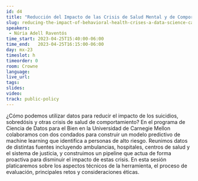 ```yaml
---
id: d4
title: "Reducción del Impacto de las Crisis de Salud Mental y de Comportamiento: Un caso de estudio de ciencia de datos"
slug: reducing-the-impact-of-behavioral-health-crises-a-data-science-case-study
speakers:
 - Núria Adell Raventós
time_start: 2023-04-25T15:40:00-06:00
time_end:   2023-04-25T16:15:00-06:00
day: mx-23
timeslot: h
timeorder: 0
room: Crowne
language: 
live_url: 
tags:
slides: 
video:  
track: public-policy
---
```


¿Cómo podemos utilizar datos para reducir el impacto de los suicidios, sobredósis y otras crisis de salud de comportamiento? En el programa de Ciencia de Datos para el Bien en la Universidad de Carnegie Mellon colaboramos con dos condados para construir un modelo predictivo de machine learning que identifica a personas de alto riesgo. Reunimos datos de distintas fuentes incluyendo ambulancias, hospitales, centros de salud y el sistema de justicia, y construimos un pipeline que actua de forma proactiva para disminuir el impacto de estas crisis. En esta sesión platicaremos sobre los aspectos técnicos de la herramienta, el proceso de evaluación, principales retos y consideraciones éticas.